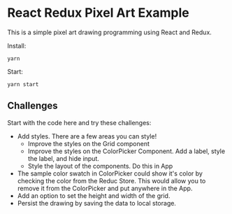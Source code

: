 # React Redux Pixel Art Example

This is a simple pixel art drawing programming using React and Redux. 

Install:

```
yarn
```

Start: 

```
yarn start
```

## Challenges

Start with the code here and try these challenges: 

- Add styles. There are a few areas you can style!
	- Improve the styles on the Grid component
	- Improve the styles on the ColorPicker Component. Add a label, style the label, and hide input.
	- Style the layout of the components. Do this in App
- The sample color swatch in ColorPicker could show it's color by checking the color from the Reduc Store. This would allow you to remove it from the ColorPicker and put anywhere in the App. 
- Add an option to set the height and width of the grid.
- Persist the drawing by saving the data to local storage. 